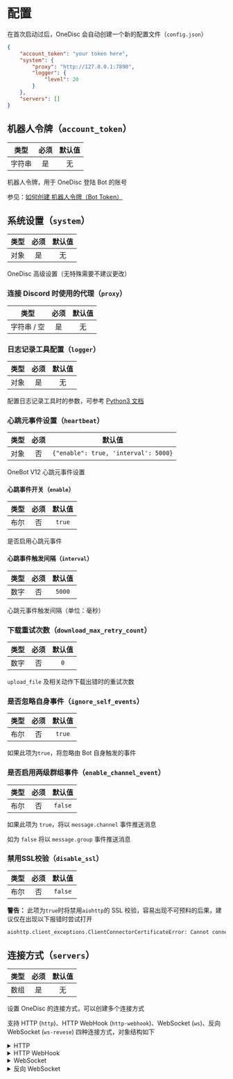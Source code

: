 # 配置

在首次启动过后，OneDisc 会自动创建一个新的配置文件（`config.json`）

```json
{
    "account_token": "your token here",
    "system": {
        "proxy": "http://127.0.0.1:7890",
        "logger": {
            "level": 20
        }
    },
    "servers": []
}

```

## 机器人令牌（`account_token`）

| 类型       | 必须 | 默认值     |
|:----------:|:----:|:----------:|
| 字符串     | 是   | 无         |

机器人令牌，用于 OneDisc 登陆 Bot 的账号

参见：[如何创建 机器人令牌（Bot Token）](quickstart.md#如何创建-机器人令牌-bot-token)

## 系统设置（`system`）

| 类型       | 必须 | 默认值     |
|:----------:|:----:|:----------:|
| 对象       | 是   | 无         |

OneDisc 高级设置（无特殊需要不建议更改）

### 连接 Discord 时使用的代理（`proxy`）

| 类型        | 必须 | 默认值     |
|:-----------:|:----:|:----------:|
| 字符串 / 空 | 是   | 无         |

### 日志记录工具配置（`logger`）

| 类型       | 必须 | 默认值     |
|:----------:|:----:|:----------:|
| 对象       | 是   | 无         |

配置日志记录工具时的参数，可参考 [Python3 文档](https://docs.python.org/zh-cn/3/library/logging.html?highlight=logging%20basicconfig#logging.basicConfig)

### 心跳元事件设置（`heartbeat`）

| 类型       | 必须 | 默认值     |
|:----------:|:----:|:----------:|
| 对象       | 否   | `{"enable": true, 'interval': 5000}` |

OneBot V12 心跳元事件设置

#### 心跳事件开关（`enable`）

| 类型       | 必须 | 默认值     |
|:----------:|:----:|:----------:|
| 布尔       | 否   | `true`     |

是否启用心跳元事件

#### 心跳事件触发间隔（`interval`）


| 类型       | 必须 | 默认值     |
|:----------:|:----:|:----------:|
| 数字       | 否   | `5000`     |

心跳元事件触发间隔（单位：毫秒）

### 下载重试次数（`download_max_retry_count`）

| 类型       | 必须 | 默认值     |
|:----------:|:----:|:----------:|
| 数字       | 否   | `0`        |

`upload_file` 及相关动作下载出错时的重试次数

### 是否忽略自身事件（`ignore_self_events`）

| 类型       | 必须 | 默认值     |
|:----------:|:----:|:----------:|
| 布尔       | 否   | `true`     |

如果此项为`true`，将忽略由 Bot 自身触发的事件


### 是否启用两级群组事件（`enable_channel_event`）

| 类型       | 必须 | 默认值     |
|:----------:|:----:|:----------:|
| 布尔       | 否   | `false`    |

如果此项为 `true`，将以 `message.channel` 事件推送消息

如为 `false` 将以 `message.group` 事件推送消息

### 禁用SSL校验（`disable_ssl`）

| 类型       | 必须 | 默认值     |
|:----------:|:----:|:----------:|
| 布尔       | 否   | `false`    |

__警告：__ 此项为`true`时将禁用`aiohttp`的 SSL 校验，容易出现不可预料的后果，建议仅在出现以下报错时尝试打开

```python
aiohttp.client_exceptions.ClientConnectorCertificateError: Cannot connect to host discord.com:443 ssl:True [SSLCertVerificationError: (1, '[SSL: CERTIFICATE_VERIFY_FAILED] certificate verify failed: unable to get local issuer certificate (_ssl.c:1007)')]
```

## 连接方式（`servers`）

| 类型       | 必须 | 默认值     |
|:----------:|:----:|:----------:|
| 数组       | 是   | 无         |

设置 OneDisc 的连接方式，可以创建多个连接方式

支持 HTTP (`http`)、HTTP WebHook (`http-webhook`)、WebSocket (`ws`)、反向 WebSocket (`ws-revese`) 四种连接方式，对象结构如下

<details>
<summary>HTTP</summary>

```json
{
    "type": "http",
    "host": "0.0.0.0",
    "port": 8080,
    "access_token": null,
    "event_enabled": false,
    "event_buffer_size": 0
}
```

| 项目                | 类型      | 必须 | 默认值    | 备注                 |
|---------------------|-----------|------|-----------|----------------------|
| `type`              | 字符串    | 是   | 无        | 连接的类型，为`http` |
| `host`              | 字符串    | 否   | `0.0.0.0` | HTTP 服务器 IP       |
| `port`              | 数字      | 否   | `8080`    | HTTP 服务器端口      |
| `access_token`      | 字符串/空 | 是   | `null`    | 访问令牌             |
| `event_enabled`     | 布尔      | 否   | `false`   | 是否启用 `get_latest_events` 元动作 |
| `event_buffer_size` | 数字      | 否   | `0`       | 事件缓冲区大小       |
</details>

<details>
<summary>HTTP WebHook</summary>

```json
{
    "type": "http-webhook",
    "url": null,
    "access_token": null,
    "timeout": 0
}
```

| 项目            | 类型         | 必须 | 默认值     | 说明                       |
|-----------------|--------------|------|------------|----------------------------|
| `type`          | 字符串       | 是   | 无         | 连接类型，为`http-webhook` |
| `url`           | 字符串       | 是   | 无         | 上报地址                   |
| `access_token`  | 字符串/空    | 否   | `null`     | 访问令牌                   |
| `timeout`       | 数字         | 否   | `0`        | 超时时间（单位毫秒，为`0`不启用） |

</details>

<details>
<summary>WebSocket</summary>

```json
{
    "type": "ws",
    "host": "0.0.0.0",
    "port": 5700,
    "access_token": null
}
```

| 项目           | 类型           | 必须 | 默认值             | 说明                        |
|----------------|----------------|------|--------------------|-----------------------------|
| `type`         | 字符串         | 是   | 无                 | 连接类型，为`ws`            |
| `port`         | 数字           | 否   | `5700`             | WebSocket 服务器端口        |
| `host`         | 字符串         | 否   | `0.0.0.0`          | WebSocket 服务器 IP         |
| `access_token` | 字符串/空      | 否   | `null`             | 访问令牌                    |


</details>

<details>
<summary>反向 WebSocket</summary>

```json
{
    "type": "ws-reverse",
    "url": "",
    "access_token": null,
    "reconnect_interval": 5000
}
```

| 项目            | 类型         | 必须 | 默认值     | 说明                       |
|-----------------|--------------|------|------------|----------------------------|
| `type`          | 字符串       | 是   | 无         | 连接类型，为`ws-reverse`   |
| `url`           | 字符串       | 是   | 无         | WebSocket 客户端连接地址   |
| `access_token`  | 字符串/空    | 否   | `null`     | 访问令牌                   |
| `reconnect_interval` | 数字    | 否   | `5000`     | 重连间隔（单位毫秒）       |



</details>
